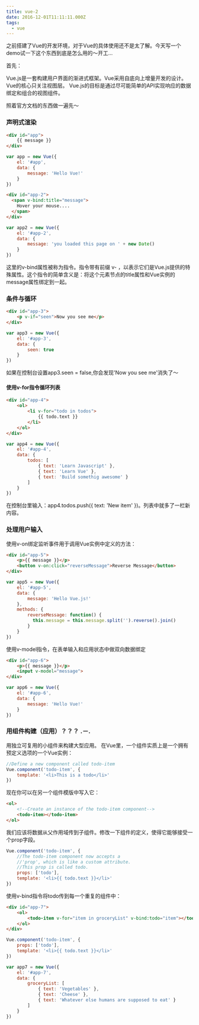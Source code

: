 ```yaml
---
title: vue-2
date: 2016-12-01T11:11:11.000Z
tags:
  - vue
---
```

之前搭建了Vue的开发环境，对于Vue的具体使用还不是太了解。今天写一个demo试一下这个东西到底是怎么用的～开工...

首先：

Vue.js是一套构建用户界面的渐进式框架。Vue采用自底向上增量开发的设计。Vue的核心只关注视图层。
Vue.js的目标是通过尽可能简单的API实现响应的数据绑定和组合的视图组件。

照着官方文档的东西做一遍先～

<!--more-->

### 声明式渲染
```html
<div id="app">
    {{ message }}
</div>
```

```js
var app = new Vue({
    el: '#app',
    data: {
        message: 'Hello Vue!'
    }
})
```

```html
<div id="app-2">
  <span v-bind:title="message">
    Hover your mouse....   
  </span>
</div>
```
```js
var app2 = new Vue({
    el: '#app-2',
    data: {
        message: 'you loaded this page on ' + new Date()
    }
})
```
这里的v-bind属性被称为指令。指令带有前缀 v- ，以表示它们是Vue.js提供的特殊属性。这个指令的简单含义是：将这个元素节点的title属性和Vue实例的message属性绑定到一起。

### 条件与循环
```html
<div id="app-3">
    <p v-if="seen">Now you see me</p>
</div>
```
```js
var app3 = new Vue({
    el: '#app-3',
    data: {
        seen: true
    }
})
```
如果在控制台设置app3.seen = false,你会发现'Now you see me'消失了～
#### 使用v-for指令循环列表
```html
<div id="app-4">
    <ol>
        <li v-for="todo in todos">
            {{ todo.text }}
        </li>
    </ol>
</div>
```

```js
var app4 = new Vue({
    el: '#app-4',
    data: {
        todos: [
            { text: 'Learn Javascript' },
            { text: 'Learn Vue' },
            { text: 'Build somethig awesome' }
        ]
    }
})
```
在控制台里输入：app4.todos.push({ text: 'New item' })。列表中就多了一栏新内容。
### 处理用户输入
使用v-on绑定监听事件用于调用Vue实例中定义的方法：
```html
<div id="app-5">
    <p>{{ message }}</p>
    <button v-on:click="reverseMessage">Reverse Message</button>
</div>
```
```js
var app5 = new Vue({
    el: '#app-5',
    data: {
        message: 'Hello Vue.js!'
    },
    methods: {
        reverseMessage: function() {
          this.message = this.message.split('').reverse().join()
        }
    }
})
```
使用v-model指令，在表单输入和应用状态中做双向数据绑定
```html
<div id="app-6">
    <p>{{ message }}</p>
    <input v-model="message">
</div>
```
```js
var app6 = new Vue({
    el: '#app-6',
    data: {
        message: 'Hello Vue!'
    }
})
```

### 用组件构建（应用）？？？ .－.
用独立可复用的小组件来构建大型应用。
在Vue里，一个组件实质上是一个拥有预定义选项的一个Vue实例：
```js
//Define a new component called todo-item
Vue.component('todo-item', {
    template: '<li>This is a todo</li>'
})
```
现在你可以在另一个组件模版中写入它：
```html
<ol>
    <!--Create an instance of the todo-item component-->
    <todo-item></todo-item>
</ol>
```
我们应该将数据从父作用域传到子组件。修改一下组件的定义，使得它能够接受一个prop字段。
```js
Vue.component('todo-item', {
    //The todo-item component now accepts a
    //'prop', which is like a custom attribute.
    //This prop is called todo.
    props: ['todo'],
    template: '<li>{{ todo.text }}</li>'
})
```
使用v-bind指令将todo传到每一个重复的组件中：
```html
<div id="app-7">
    <ol>
        <todo-item v-for="item in groceryList" v-bind:todo="item"></todo-item>
    </ol>
</div>
```
```js
Vue.component('todo-item', {
    props: ['todo'],
    template: '<li>{{ todo.text }}</li>'
})

var app7 = new Vue({
    el: '#app-7',
    data: {
        groceryList: [
            { text: 'Vegetables' },
            { text: 'Cheese' },
            { text: 'Whatever else humans are supposed to eat' }
        ]
    }
})
```

